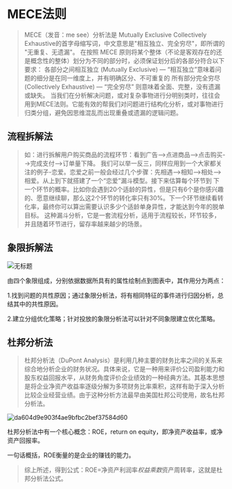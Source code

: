 # **MECE**法则

>MECE（发音：me see）分析法是 Mutually Exclusive Collectively Exhaustive的首字母缩写词，中文意思是"相互独立、完全穷尽"，即所谓的 "无重复、无遗漏"。
在按照 MECE 原则将某个整体（不论是客观存在的还是概念性的整体）划分为不同的部分时，必须保证划分后的各部分符合以下要求：
各部分之间相互独立 (Mutually Exclusive) — “相互独立”意味着问题的细分是在同一维度上，并有明确区分、不可重复的
所有部分完全穷尽 (Collectively Exhaustive) — “完全穷尽” 则意味着全面、完整，没有遗漏或缺失。
当我们在分析解决问题，或对复杂事物进行分明别类时，往往会用到MECE法则。它能有效的帮我们对问题进行结构化分析，或对事物进行归类分组，避免因思维混乱而出现重叠或遗漏的逻辑问题。

## **流程拆解法**

>如：进行拆解用户购买商品的流程环节：看到广告-->点进商品-->点击购买-->完成支付-->订单量下降。
我们可以举一反三，同样应用到一个大家都关注的例子-恋爱。恋爱之前一般会经过几个步骤：先相遇-->相知-->相处-->相爱。从上到下就搭建了一个“恋爱”漏斗模型。接下来估算每个环节到 下一个环节的概率。比如你会遇到20个适龄的异性，但是只有6个是你感兴趣的、愿意继续聊，那么这2个环节的转化率只有30%。下一个环节继续看转化率，最终你可以算出需要认识多少个适龄单身异性，才能达到今年的脱单目标。
这种漏斗分析，它是一套流程分析，适用于流程较长，环节较多，并且随着环节进行，留存率越来越少的场景。

## **象限拆解法**

![无标题](https://github.com/lddzbn/-data-analysis/assets/160203933/7eaf4612-42ab-4814-8fd4-03afbd2efbcf)

由四个象限组成，分别依据数据所具有的属性绘制点到图表中，其作用分为两点：

1.找到问题的共性原因；通过象限分析法，将有相同特征的事件进行归因分析，总结其中的共性原因。

2.建立分组优化策略；针对投放的象限分析法可以针对不同象限建立优化策略。

## **杜邦分析法**

>杜邦分析法（DuPont Analysis）是利用几种主要的财务比率之间的关系来综合地分析企业的财务状况。具体来说，它是一种用来评价公司盈利能力和股东权益回报水平，从财务角度评价企业绩效的一种经典方法。其基本思想是将企业净资产收益率逐级分解为多项财务比率乘积，这样有助于深入分析比较企业经营业绩。由于这种分析方法最早由美国杜邦公司使用，故名杜邦分析法。

![da604d9e903f4ae9bfbc2bef37584d60](https://github.com/lddzbn/-data-analysis/assets/160203933/79f46060-84f2-4862-aeaf-dcb4773f2cc2)

杜邦分析法中有一个核心概念：ROE，return on equity，即净资产收益率，或净资产回报率。

一句话概括，ROE衡量的是企业的赚钱的能力。

>综上所述，得到公式：ROE=净资产利润率*权益乘数*资产周转率，这就是杜邦分析法公式。

